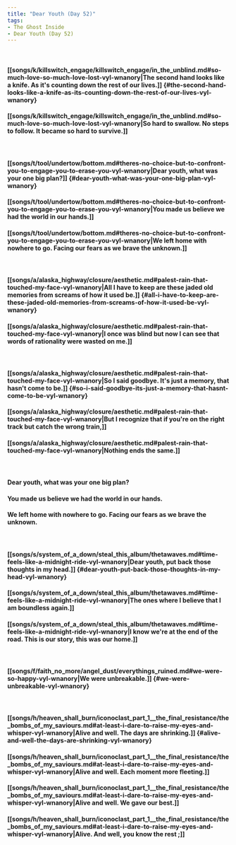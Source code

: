 ```yaml
---
title: "Dear Youth (Day 52)"
tags:
- The Ghost Inside
- Dear Youth (Day 52)
---
```

&nbsp;
#### [[songs/k/killswitch_engage/killswitch_engage/in_the_unblind.md#so-much-love-so-much-love-lost-vyl-wnanory|The second hand looks like a knife. As it's counting down the rest of our lives.]] {#the-second-hand-looks-like-a-knife-as-its-counting-down-the-rest-of-our-lives-vyl-wnanory}
#### [[songs/k/killswitch_engage/killswitch_engage/in_the_unblind.md#so-much-love-so-much-love-lost-vyl-wnanory|So hard to swallow. No steps to follow. It became so hard to survive.]]
&nbsp;
#### [[songs/t/tool/undertow/bottom.md#theres-no-choice-but-to-confront-you-to-engage-you-to-erase-you-vyl-wnanory|Dear youth, what was your one big plan?]] {#dear-youth-what-was-your-one-big-plan-vyl-wnanory}
#### [[songs/t/tool/undertow/bottom.md#theres-no-choice-but-to-confront-you-to-engage-you-to-erase-you-vyl-wnanory|You made us believe we had the world in our hands.]]
#### [[songs/t/tool/undertow/bottom.md#theres-no-choice-but-to-confront-you-to-engage-you-to-erase-you-vyl-wnanory|We left home with nowhere to go. Facing our fears as we brave the unknown.]]
&nbsp;
#### [[songs/a/alaska_highway/closure/aesthetic.md#palest-rain-that-touched-my-face-vyl-wnanory|All I have to keep are these jaded old memories from screams of how it used be.]] {#all-i-have-to-keep-are-these-jaded-old-memories-from-screams-of-how-it-used-be-vyl-wnanory}
#### [[songs/a/alaska_highway/closure/aesthetic.md#palest-rain-that-touched-my-face-vyl-wnanory|I once was blind but now I can see that words of rationality were wasted on me.]]
&nbsp;
#### [[songs/a/alaska_highway/closure/aesthetic.md#palest-rain-that-touched-my-face-vyl-wnanory|So I said goodbye. It's just a memory, that hasn't come to be.]] {#so-i-said-goodbye-its-just-a-memory-that-hasnt-come-to-be-vyl-wnanory}
#### [[songs/a/alaska_highway/closure/aesthetic.md#palest-rain-that-touched-my-face-vyl-wnanory|But I recognize that if you're on the right track but catch the wrong train,]]
#### [[songs/a/alaska_highway/closure/aesthetic.md#palest-rain-that-touched-my-face-vyl-wnanory|Nothing ends the same.]]
&nbsp;
#### Dear youth, what was your one big plan?
#### You made us believe we had the world in our hands.
#### We left home with nowhere to go. Facing our fears as we brave the unknown.
&nbsp;
#### [[songs/s/system_of_a_down/steal_this_album/thetawaves.md#time-feels-like-a-midnight-ride-vyl-wnanory|Dear youth, put back those thoughts in my head.]] {#dear-youth-put-back-those-thoughts-in-my-head-vyl-wnanory}
#### [[songs/s/system_of_a_down/steal_this_album/thetawaves.md#time-feels-like-a-midnight-ride-vyl-wnanory|The ones where I believe that I am boundless again.]]
#### [[songs/s/system_of_a_down/steal_this_album/thetawaves.md#time-feels-like-a-midnight-ride-vyl-wnanory|I know we're at the end of the road. This is our story, this was our home.]]
&nbsp;
#### [[songs/f/faith_no_more/angel_dust/everythings_ruined.md#we-were-so-happy-vyl-wnanory|We were unbreakable.]] {#we-were-unbreakable-vyl-wnanory}
&nbsp;
#### [[songs/h/heaven_shall_burn/iconoclast_part_1__the_final_resistance/the_bombs_of_my_saviours.md#at-least-i-dare-to-raise-my-eyes-and-whisper-vyl-wnanory|Alive and well. The days are shrinking.]] {#alive-and-well-the-days-are-shrinking-vyl-wnanory}
#### [[songs/h/heaven_shall_burn/iconoclast_part_1__the_final_resistance/the_bombs_of_my_saviours.md#at-least-i-dare-to-raise-my-eyes-and-whisper-vyl-wnanory|Alive and well. Each moment more fleeting.]]
#### [[songs/h/heaven_shall_burn/iconoclast_part_1__the_final_resistance/the_bombs_of_my_saviours.md#at-least-i-dare-to-raise-my-eyes-and-whisper-vyl-wnanory|Alive and well. We gave our best.]]
#### [[songs/h/heaven_shall_burn/iconoclast_part_1__the_final_resistance/the_bombs_of_my_saviours.md#at-least-i-dare-to-raise-my-eyes-and-whisper-vyl-wnanory|Alive. And well, you know the rest ;]]
